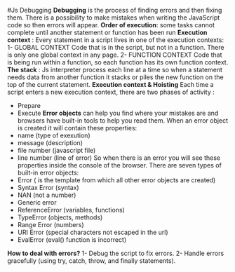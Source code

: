 #Js Debugging
**Debugging** is the process of finding errors and then fixing them. 
There is a possibility to make mistakes when writing the JavaScript code so then errors will appear.
**Order of execution**: some tasks cannot complete until another statement or function has been run
**Execution context** : 
Every statement in a script lives in one of the execution contexts:
 1- GLOBAL CONTEXT
Code that is in the script, but not in a function.
There is only one global context in any page.
 2- FUNCTION CONTEXT
Code that is being run within a function, so each function has its own function context. 
**The stack** : Js interpreter process each line at a time so when a statement needs data from another function it stacks or piles the new function on the top of the current statement.
**Execution context & Hoisting**
Each time a script enters a new execution context, there are two phases of activity :
- Prepare
- Execute
**Error objects** can help you find where your mistakes are and browsers have built-in tools to help you read them. When an error object is created it will contain these properties:
- name (type of exexution)
- message (description)
- file number (javascript file)
- line number (line of error)
So when there is an error you will see these properties inside the console of the browser.
There are seven types of built-in error objects:
- Error ( is the template from which all other error objects are created)
- Syntax Error (syntax)
- NAN (not a number)
- Generic error
- ReferenceError (variables, functions)
- TypeError (objects, methods)
- Range Error (numbers)
- URI Error (special characters not escaped in the url)
- EvalError (eval() function is incorrect)

**How to deal with errors?**
1- Debug the script to fix errors.
2- Handle errors gracefully (using try, catch, throw, and finally statements).

